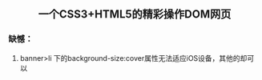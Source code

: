 <h2 align="center">一个CSS3+HTML5的精彩操作DOM网页</h2>

### 缺憾：
1. banner>li 下的background-size:cover属性无法适应iOS设备，其他的却可以 
